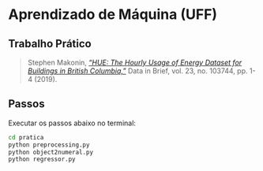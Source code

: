# Aprendizado de Máquina (UFF)

## Trabalho Prático

> Stephen Makonin, [*“HUE: The Hourly Usage of Energy Dataset for Buildings in British Columbia,”*](https://dataverse.harvard.edu/dataset.xhtml?persistentId=doi:10.7910/DVN/N3HGRN) Data in Brief, vol. 23, no. 103744, pp. 1-4 (2019).

## Passos

Executar os passos abaixo no terminal:

```bash
cd pratica
python preprocessing.py
python object2numeral.py
python regressor.py
```
